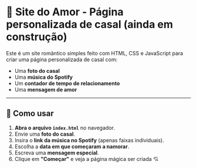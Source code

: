 # 💖 Site do Amor - Página personalizada de casal (ainda em construção)

Este é um site romântico simples feito com HTML, CSS e JavaScript para criar uma página personalizada de casal com:

- Uma **foto do casal**
- Uma **música do Spotify**
- Um **contador de tempo de relacionamento**
- Uma **mensagem de amor**

---

## 🌟 Como usar

1. **Abra o arquivo `index.html`** no navegador.
2. Envie uma **foto do casal**.
3. Insira o **link da música no Spotify** (apenas faixas individuais).
4. Escolha a **data em que começaram a namorar**.
5. Escreva uma **mensagem especial**.
6. Clique em **"Começar"** e veja a página mágica ser criada 💘

